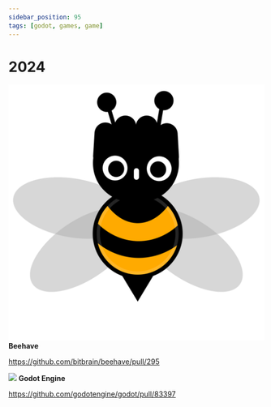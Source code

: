 ```yaml
---
sidebar_position: 95
tags: [godot, games, game]
---
```


# 2024

<img class="open-source-avatar" src="https://raw.githubusercontent.com/bitbrain/beehave/godot-4.x/icon.svg"/> <b>Beehave</b>  

https://github.com/bitbrain/beehave/pull/295  

<img class="open-source-avatar" src="https://avatars.githubusercontent.com/u/6318500?s=200&v=4"/> <b>Godot Engine</b>  

https://github.com/godotengine/godot/pull/83397  